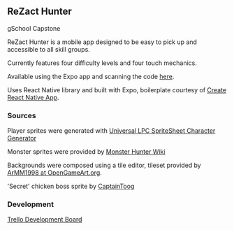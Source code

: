 ## ReZact Hunter

gSchool Capstone

ReZact Hunter is a mobile app designed to be easy to pick up and accessible to all skill groups.

Currently features four difficulty levels and four touch mechanics.

Available using the Expo app and scanning the code [here](https://expo.io/@zpassarelli/rezact-hunter).

Uses React Native library and built with Expo, boilerplate courtesy of [Create React Native App](https://github.com/react-community/create-react-native-app).

### Sources

Player sprites were generated with [Universal LPC SpriteSheet Character Generator](http://gaurav.munjal.us/Universal-LPC-Spritesheet-Character-Generator/)

Monster sprites were provided by [Monster Hunter Wiki](http://monsterhunter.wikia.com/wiki/Monster_Hunter_Wiki)

Backgrounds were composed using a tile editor, tileset provided by [ArMM1998 at OpenGameArt.org](https://opengameart.org/content/zelda-like-tilesets-and-sprites).

'Secret' chicken boss sprite by [CaptainToog](https://captaintoog.deviantart.com/)

### Development

[Trello Development Board](https://trello.com/b/Qb9AXtCU/capstone)
